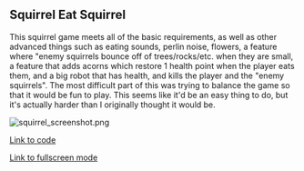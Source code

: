 

## Squirrel Eat Squirrel

This squirrel game meets all of the basic requirements, as well as other advanced things such as eating sounds, perlin noise, flowers, a feature where "enemy squirrels bounce off of trees/rocks/etc. when they are small, a feature that adds acorns which restore 1 health point when the player eats them, and a big robot that has health, and kills the player and the "enemy squirrels". The most difficult part of this was trying to balance the game so that it would be fun to play. This seems like it'd be an easy thing to do, but it's actually harder than I originally thought it would be.


![squirrel_screenshot.png]({{site.baseurl}}/squirrel_screenshot.png)



[Link to code](https://editor.p5js.org/rrenaldo/sketches/8S-tFIURM)

[Link to fullscreen mode](https://editor.p5js.org/rrenaldo/full/8S-tFIURM)
